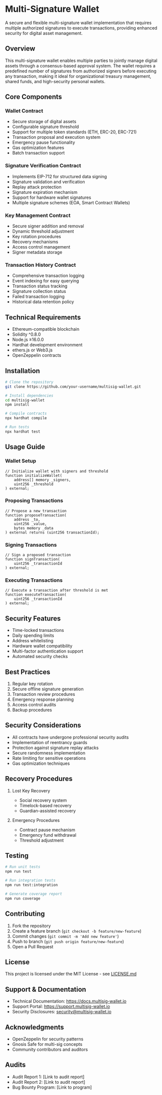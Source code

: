 # Multi-Signature Wallet

A secure and flexible multi-signature wallet implementation that requires multiple authorized signatures to execute transactions, providing enhanced security for digital asset management.

## Overview

This multi-signature wallet enables multiple parties to jointly manage digital assets through a consensus-based approval system. The wallet requires a predefined number of signatures from authorized signers before executing any transaction, making it ideal for organizational treasury management, shared funds, and high-security personal wallets.

## Core Components

### Wallet Contract
- Secure storage of digital assets
- Configurable signature threshold
- Support for multiple token standards (ETH, ERC-20, ERC-721)
- Transaction proposal and execution system
- Emergency pause functionality
- Gas optimization features
- Batch transaction support

### Signature Verification Contract
- Implements EIP-712 for structured data signing
- Signature validation and verification
- Replay attack protection
- Signature expiration mechanism
- Support for hardware wallet signatures
- Multiple signature schemes (EOA, Smart Contract Wallets)

### Key Management Contract
- Secure signer addition and removal
- Dynamic threshold adjustment
- Key rotation procedures
- Recovery mechanisms
- Access control management
- Signer metadata storage

### Transaction History Contract
- Comprehensive transaction logging
- Event indexing for easy querying
- Transaction status tracking
- Signature collection status
- Failed transaction logging
- Historical data retention policy

## Technical Requirements

- Ethereum-compatible blockchain
- Solidity ^0.8.0
- Node.js ≥16.0.0
- Hardhat development environment
- ethers.js or Web3.js
- OpenZeppelin contracts

## Installation

```bash
# Clone the repository
git clone https://github.com/your-username/multisig-wallet.git

# Install dependencies
cd multisig-wallet
npm install

# Compile contracts
npx hardhat compile

# Run tests
npx hardhat test
```

## Usage Guide

### Wallet Setup

```solidity
// Initialize wallet with signers and threshold
function initializeWallet(
    address[] memory _signers,
    uint256 _threshold
) external;
```

### Proposing Transactions

```solidity
// Propose a new transaction
function proposeTransaction(
    address _to,
    uint256 _value,
    bytes memory _data
) external returns (uint256 transactionId);
```

### Signing Transactions

```solidity
// Sign a proposed transaction
function signTransaction(
    uint256 _transactionId
) external;
```

### Executing Transactions

```solidity
// Execute a transaction after threshold is met
function executeTransaction(
    uint256 _transactionId
) external;
```

## Security Features

- Time-locked transactions
- Daily spending limits
- Address whitelisting
- Hardware wallet compatibility
- Multi-factor authentication support
- Automated security checks

## Best Practices

1. Regular key rotation
2. Secure offline signature generation
3. Transaction review procedures
4. Emergency response planning
5. Access control audits
6. Backup procedures

## Security Considerations

- All contracts have undergone professional security audits
- Implementation of reentrancy guards
- Protection against signature replay attacks
- Secure randomness implementation
- Rate limiting for sensitive operations
- Gas optimization techniques

## Recovery Procedures

1. Lost Key Recovery
    - Social recovery system
    - Timelock-based recovery
    - Guardian-assisted recovery

2. Emergency Procedures
    - Contract pause mechanism
    - Emergency fund withdrawal
    - Threshold adjustment

## Testing

```bash
# Run unit tests
npm run test

# Run integration tests
npm run test:integration

# Generate coverage report
npm run coverage
```

## Contributing

1. Fork the repository
2. Create a feature branch (`git checkout -b feature/new-feature`)
3. Commit changes (`git commit -m 'Add new feature'`)
4. Push to branch (`git push origin feature/new-feature`)
5. Open a Pull Request

## License

This project is licensed under the MIT License - see [LICENSE.md](LICENSE.md)

## Support & Documentation

- Technical Documentation: https://docs.multisig-wallet.io
- Support Portal: https://support.multisig-wallet.io
- Security Disclosures: security@multisig-wallet.io

## Acknowledgments

- OpenZeppelin for security patterns
- Gnosis Safe for multi-sig concepts
- Community contributors and auditors

## Audits

- Audit Report 1: [Link to audit report]
- Audit Report 2: [Link to audit report]
- Bug Bounty Program: [Link to program]

